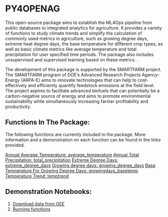 # PY4OPENAG

This open-source package aims to establish the ML4Ops pipeline from public databases to integrated analytics for agriculture. It provides  a variety of functions  to study climate trends and simplify the calculation of commonly used metrics in agriculture, such as growing degree days, extreme heat degree days, the base temperature for different crop types, as well as basic climate metrics like average temperature and total precipitation for user specified time periods. The package also includes unsupervised and supervised learning based on these metrics. . 

The development of this package is supported by the SMARTFARM project. The SMARTFARM program of DOE’s Advanced Research Projects Agency-Energy (ARPA-E) aims to innovate technologies that can help to cost-effectively and efficiently quantify feedstock emissions at the field level. The project aspires to facilitate advanced biofuels that can potentially be a carbon-negative source of energy and aims to promote environmental sustainability while simultaneously increasing farmer profitability and productivity. 


## Functions In The Package:
The following functions are currently included in the package. More information and a demonstration on each function can be found in the links provided.

[Annual Average Temperature: average_temperature](https://colab.research.google.com/drive/1yAIbQYOK6uNcoUJkx4TYnYExj5YYoFQj?authuser=1)
[Annual Total Precipitation: total_precipitation](https://colab.research.google.com/drive/12jJ3PITv0XxCKnlSbLCbk-j9Pp15b98h?authuser=1)
[Extreme Degree Days: extreme_degree_days](https://colab.research.google.com/drive/1lVU1J_9P2Nl7EweV_ZkJPhvQerJlBcGt?authuser=1)
[Growing degree days: growing_degree_days](https://colab.research.google.com/drive/17gCluadiRPwwEdybSuuFyYoHyuaJV7WT?authuser=1)
[Base Temperature For Growing Degree Days: growingdays_basetemp](https://colab.research.google.com/drive/1mkQNKEM_QsAMLzFSyuHQi5p9p8r6Rboj?authuser=1)
[Temperature Trend: temptrend](https://colab.research.google.com/drive/1MQ2i8PwOeE3mBQL_YRkFqS5d2njyCYxU?authuser=1)
 
## Demonstration Notebooks:

1. [Download data from GEE](https://colab.research.google.com/drive/14V2hgVFVVddbVo_xKWHYuHyvGeJ11NUC?authuser=1)
2. [Running functions](https://colab.research.google.com/drive/1gO1QjxAL1Q5uvzpKCz1SeioKfs5XazGh?authuser=1)

